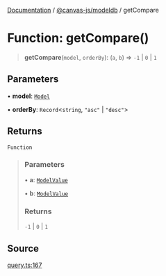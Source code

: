 [Documentation](../../../index.md) / [@canvas-js/modeldb](../index.md) / getCompare

# Function: getCompare()

> **getCompare**(`model`, `orderBy`): (`a`, `b`) => `-1` \| `0` \| `1`

## Parameters

• **model**: [`Model`](../type-aliases/Model.md)

• **orderBy**: `Record`\<`string`, `"asc"` \| `"desc"`\>

## Returns

`Function`

> ### Parameters
>
> • **a**: [`ModelValue`](../type-aliases/ModelValue.md)
>
> • **b**: [`ModelValue`](../type-aliases/ModelValue.md)
>
> ### Returns
>
> `-1` \| `0` \| `1`
>

## Source

[query.ts:167](https://github.com/canvasxyz/canvas/blob/4c6b729f/packages/modeldb/src/query.ts#L167)
